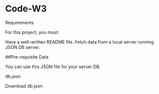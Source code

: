 # Code-W3
Requirements

For this project, you must:

Have a well-written README file.
Fetch data from a local server running JSON DB server.

##Pre-requisite Data

You can use this JSON file for your server DB.

db.json

Download db.json 



